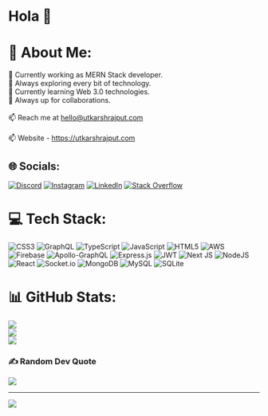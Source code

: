 # Hola 👋

# 💫 About Me:
🔭 Currently working as MERN Stack developer.<br>🤔 Always exploring every bit of technology.<br>🌱 Currently learning Web 3.0 technologies.<br>💬 Always up for collaborations.<br><br>📫 Reach me at hello@utkarshrajput.com<br><br>📫 Website - https://utkarshrajput.com<br>


## 🌐 Socials:
[![Discord](https://img.shields.io/badge/Discord-%237289DA.svg?logo=discord&logoColor=white)](htttps://discord.gg/Utkarsh#3568) [![Instagram](https://img.shields.io/badge/Instagram-%23E4405F.svg?logo=Instagram&logoColor=white)](https://instagram.com/utkarsh.rajput.09) [![LinkedIn](https://img.shields.io/badge/LinkedIn-%230077B5.svg?logo=linkedin&logoColor=white)](https://linkedin.com/in/utkarsh-rajput) [![Stack Overflow](https://img.shields.io/badge/-Stackoverflow-FE7A16?logo=stack-overflow&logoColor=white)](https://stackoverflow.com/users/15149125) 

# 💻 Tech Stack:
![CSS3](https://img.shields.io/badge/css3-%231572B6.svg?style=for-the-badge&logo=css3&logoColor=white) ![GraphQL](https://img.shields.io/badge/-GraphQL-E10098?style=for-the-badge&logo=graphql&logoColor=white) ![TypeScript](https://img.shields.io/badge/typescript-%23323330.svg?style=for-the-badge&logo=typescript&logoColor=%23F7DF1E) ![JavaScript](https://img.shields.io/badge/javascript-%23323330.svg?style=for-the-badge&logo=javascript&logoColor=%23F7DF1E) ![HTML5](https://img.shields.io/badge/html5-%23E34F26.svg?style=for-the-badge&logo=html5&logoColor=white) ![AWS](https://img.shields.io/badge/AWS-%23FF9900.svg?style=for-the-badge&logo=amazon-aws&logoColor=white) ![Firebase](https://img.shields.io/badge/firebase-%23039BE5.svg?style=for-the-badge&logo=firebase) ![Apollo-GraphQL](https://img.shields.io/badge/-ApolloGraphQL-311C87?style=for-the-badge&logo=apollo-graphql) ![Express.js](https://img.shields.io/badge/express.js-%23404d59.svg?style=for-the-badge&logo=express&logoColor=%2361DAFB) ![JWT](https://img.shields.io/badge/JWT-black?style=for-the-badge&logo=JSON%20web%20tokens) ![Next JS](https://img.shields.io/badge/Next-black?style=for-the-badge&logo=next.js&logoColor=white) ![NodeJS](https://img.shields.io/badge/node.js-6DA55F?style=for-the-badge&logo=node.js&logoColor=white) ![React](https://img.shields.io/badge/react-%2320232a.svg?style=for-the-badge&logo=react&logoColor=%2361DAFB) ![Socket.io](https://img.shields.io/badge/Socket.io-black?style=for-the-badge&logo=socket.io&badgeColor=010101) ![MongoDB](https://img.shields.io/badge/MongoDB-%234ea94b.svg?style=for-the-badge&logo=mongodb&logoColor=white) ![MySQL](https://img.shields.io/badge/mysql-%2300f.svg?style=for-the-badge&logo=mysql&logoColor=white) ![SQLite](https://img.shields.io/badge/sqlite-%2307405e.svg?style=for-the-badge&logo=sqlite&logoColor=white)
# 📊 GitHub Stats:
![](https://github-readme-stats.vercel.app/api?username=rajputkarsh&theme=dark&hide_border=true&include_all_commits=true&count_private=true)<br/>
![](https://github-readme-streak-stats.herokuapp.com/?user=rajputkarsh&theme=dark&hide_border=true)<br/>
![](https://github-readme-stats.vercel.app/api/top-langs/?username=rajputkarsh&theme=dark&hide_border=true&include_all_commits=true&count_private=true&layout=compact)

<!-- ## 🏆 GitHub Trophies
![](https://github-profile-trophy.vercel.app/?username=rajputkarsh&theme=discord&no-frame=false&no-bg=true&margin-w=4) -->

### ✍️ Random Dev Quote
![](https://quotes-github-readme.vercel.app/api?type=horizontal&theme=radical)

<!-- ### 😂 Random Dev Meme
<img src="https://random-memer.herokuapp.com/" width="512px"/>
 -->
---
[![](https://visitcount.itsvg.in/api?id=rajputkarsh&icon=0&color=0)](https://visitcount.itsvg.in)
